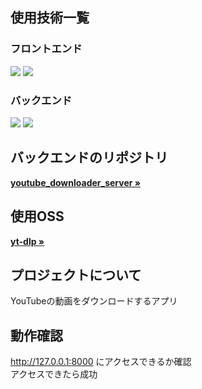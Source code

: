 <div id="top"></div>

## 使用技術一覧
### フロントエンド
<p style="display: inline">
    <img src="https://img.shields.io/badge/-dart-0175C2.svg?logo=dart&style=for-the-badge">
    <img src="https://img.shields.io/badge/-flutter-02569B.svg?logo=flutter&style=for-the-badge">
</p>

### バックエンド
<p style="display: inline">
    <img src="https://img.shields.io/badge/-Python-F2C63C.svg?logo=python&style=for-the-badge">
    <img src="https://img.shields.io/badge/-flask-000000.svg?logo=flask&style=for-the-badge">
</p>

## バックエンドのリポジトリ
<a href="https://github.com/umiyuri777/youtube_downloader_server"><strong>youtube_downloader_server »</strong></a>

## 使用OSS
<a href="https://github.com/yt-dlp/yt-dlp"><strong>yt-dlp »</strong></a>

## プロジェクトについて

YouTubeの動画をダウンロードするアプリ  

## 動作確認

http://127.0.0.1:8000 にアクセスできるか確認  
アクセスできたら成功

